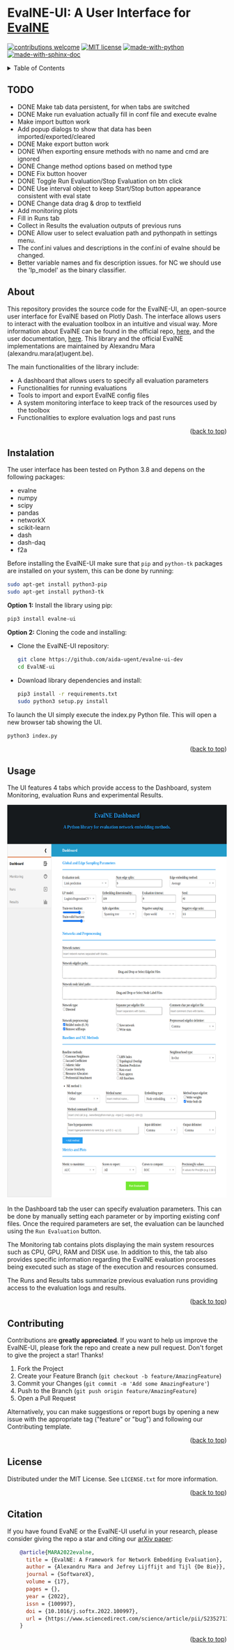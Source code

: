 # EvalNE-UI: A User Interface for <a href="https://github.com/Dru-Mara/EvalNE">EvalNE</a> #

<div id="top"></div>

[![contributions welcome](https://img.shields.io/badge/contributions-welcome-brightgreen.svg?style=flat)](https://github.com/aida-ugent/evalne-ui-dev/issues)
[![MIT license](https://img.shields.io/badge/License-MIT-blue.svg)](https://github.com/aida-ugent/evalne-ui-dev/blob/master/LICENSE)
[![made-with-python](https://img.shields.io/badge/Made%20with-Python-1f425f.svg)](https://www.python.org/)
[![made-with-sphinx-doc](https://img.shields.io/badge/Made%20with-Sphinx-1f425f.svg)](https://www.sphinx-doc.org/)

<!-- TABLE OF CONTENTS -->
<details>
  <summary>Table of Contents</summary>
  <ol>
    <li>
      <a href="#about-evalne">About EvalNE</a>
      <ul>
        <li><a href="#for-methodologists">For methodologists</a></li>
        <li><a href="#for-practitioners">For practitioners</a></li>
      </ul>
    </li>
    <li><a href="#installation">Installation</a></li>
    <li>
      <a href="#usage">Usage</a>
        <ul>
          <li><a href="#as-a-command-line-tool">As a command line tool</a></li>
          <li><a href="#as-an-api">As an API</a></li>
          <li><a href="#output">Output</a></li>
        </ul>
    </li>
    <li><a href="#contributing">Contributing</a></li>
    <li><a href="#license">License</a></li>
    <li><a href="#citation">Citation</a></li>
  </ol>
</details>

## TODO ##

* DONE Make tab data persistent, for when tabs are switched
* DONE Make run evaluation actually fill in conf file and execute evalne
* Make import button work
* Add popup dialogs to show that data has been imported/exported/cleared
* DONE Make export button work
* DONE When exporting ensure methods with no name and cmd are ignored
* DONE Change method options based on method type
* DONE Fix button hoover
* DONE Toggle Run Evaluation/Stop Evaluation on btn click
* DONE Use interval object to keep Start/Stop button appearance consistent with eval state
* DONE Change data drag & drop to textfield
* Add monitoring plots
* Fill in Runs tab
* Collect in Results the evaluation outputs of previous runs
* DONE Allow user to select evaluation path and pythonpath in settings menu.
* The conf.ini values and descriptions in the conf.ini of evalne should be changed. 
* Better variable names and fix description issues. for NC we should use the 'lp_model' as the binary classifier.

## About ##

This repository provides the source code for the EvalNE-UI, an open-source user interface for EvalNE based on
Plotly Dash. The interface allows users to interact with the evaluation toolbox in an intuitive and visual way.
More information about EvalNE can be found in the official repo, [here](https://github.com/Dru-Mara/EvalNE), and 
the user documentation, [here](https://evalne.readthedocs.io/en/latest/). This library and the official EvalNE 
implementations are maintained by Alexandru Mara (alexandru.mara(at)ugent.be).

The main functionalities of the library include:

* A dashboard that allows users to specify all evaluation parameters
* Functionalities for running evaluations
* Tools to import and export EvalNE config files
* A system monitoring interface to keep track of the resources used by the toolbox
* Functionalities to explore evaluation logs and past runs 

<p align="right">(<a href="#top">back to top</a>)</p>


## Instalation ## 

The user interface has been tested on Python 3.8 and depens on the following packages:

* evalne
* numpy
* scipy
* pandas
* networkX
* scikit-learn
* dash
* dash-daq
* f2a

Before installing the EvalNE-UI make sure that `pip` and `python-tk` packages are installed 
on your system, this can be done by running:
```bash
sudo apt-get install python3-pip
sudo apt-get install python3-tk
```

**Option 1:** Install the library using pip:
```bash
pip3 install evalne-ui
```

**Option 2:** Cloning the code and installing:

- Clone the EvalNE-UI repository:
    ```bash
    git clone https://github.com/aida-ugent/evalne-ui-dev
    cd EvalNE-ui
    ```

- Download library dependencies and install:
    ```bash
    pip3 install -r requirements.txt
    sudo python3 setup.py install
    ```

To launch the UI simply execute the index.py Python file. This will open a new browser tab showing the UI.
```bash
python3 index.py
```

<p align="right">(<a href="#top">back to top</a>)</p>


## Usage ##

The UI features 4 tabs which provide access to the Dashboard, system Monitoring, evaluation Runs 
and experimental Results. 

<div align="center">
<img src="screenshots/ui.png" alt="UI" height="900">
</div>

In the Dashboard tab the user can specify evaluation parameters. This can be done by manually 
setting each parameter or by importing existing conf files. Once the required parameters are set,
the evaluation can be launched using the `Run Evaluation` button. 

The Monitoring tab contains plots displaying the main system resources such as CPU, GPU, RAM and DISK use. 
In addition to this, the tab also provides specific information regarding the EvalNE evaluation processes 
being executed such as stage of the execution and resources consumed.

The Runs and Results tabs summarize previous evaluation runs providing access to the evaluation logs and 
results.

<p align="right">(<a href="#top">back to top</a>)</p>


## Contributing

Contributions are **greatly appreciated**. If you want to help us improve the EvalNE-UI, 
please fork the repo and create a new pull request. Don't forget to give the project a star! Thanks!

1. Fork the Project
2. Create your Feature Branch (`git checkout -b feature/AmazingFeature`)
3. Commit your Changes (`git commit -m 'Add some AmazingFeature'`)
4. Push to the Branch (`git push origin feature/AmazingFeature`)
5. Open a Pull Request

Alternatively, you can make suggestions or report bugs by opening a new issue with the appropriate tag 
("feature" or "bug") and following our Contributing template.

<p align="right">(<a href="#top">back to top</a>)</p>


## License

Distributed under the MIT License. See `LICENSE.txt` for more information.

<p align="right">(<a href="#top">back to top</a>)</p>


## Citation ##

If you have found EvaNE or the EvalNE-UI useful in your research, please consider giving the repo a star 
and citing our [arXiv paper](https://arxiv.org/abs/1901.09691):

```bibtex
    @article{MARA2022evalne,
      title = {EvalNE: A Framework for Network Embedding Evaluation},
      author = {Alexandru Mara and Jefrey Lijffijt and Tijl {De Bie}},
      journal = {SoftwareX},
      volume = {17},
      pages = {},
      year = {2022},
      issn = {100997},
      doi = {10.1016/j.softx.2022.100997},
      url = {https://www.sciencedirect.com/science/article/pii/S2352711022000139}
    }
```

<p align="right">(<a href="#top">back to top</a>)</p>

